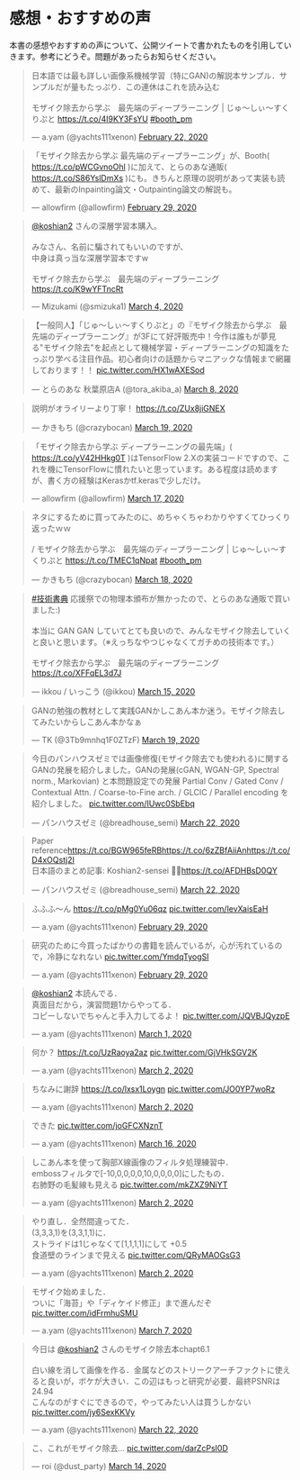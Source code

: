 # 感想・おすすめの声
本書の感想やおすすめの声について、公開ツイートで書かれたものを引用していきます。参考にどうぞ。問題があったらお知らせください。

<blockquote class="twitter-tweet"><p lang="ja" dir="ltr">日本語では最も詳しい画像系機械学習（特にGAN)の解説本サンプル．サンプルだが量もたっぷり．この連休はこれを読み込む<br><br>モザイク除去から学ぶ　最先端のディープラーニング | じゅ～しぃ～すくりぷと <a href="https://t.co/4I9KY3FsYU">https://t.co/4I9KY3FsYU</a> <a href="https://twitter.com/hashtag/booth_pm?src=hash&amp;ref_src=twsrc%5Etfw">#booth_pm</a></p>&mdash; a.yam (@yachts111xenon) <a href="https://twitter.com/yachts111xenon/status/1231040314887962626?ref_src=twsrc%5Etfw">February 22, 2020</a></blockquote>

<blockquote class="twitter-tweet"><p lang="ja" dir="ltr">「モザイク除去から学ぶ 最先端のディープラーニング」が、Booth( <a href="https://t.co/pWCGvnoOhl">https://t.co/pWCGvnoOhl</a> )に加えて、とらのあな通販( <a href="https://t.co/S86YslDmXs">https://t.co/S86YslDmXs</a> )にも。きちんと原理の説明があって実装も読めて、最新のInpainting論文・Outpainting論文の解説も。</p>&mdash; allowfirm (@allowfirm) <a href="https://twitter.com/allowfirm/status/1233721371600900096?ref_src=twsrc%5Etfw">February 29, 2020</a></blockquote> 

<blockquote class="twitter-tweet"><p lang="ja" dir="ltr"><a href="https://twitter.com/koshian2?ref_src=twsrc%5Etfw">@koshian2</a> さんの深層学習本購入。<br><br>みなさん、名前に騙されてもいいのですが、<br>中身は真っ当な深層学習本ですw<br><br>モザイク除去から学ぶ　最先端のディープラーニング<a href="https://t.co/K9wYFTncRt">https://t.co/K9wYFTncRt</a></p>&mdash; Mizukami (@smizuka1) <a href="https://twitter.com/smizuka1/status/1235215889978380288?ref_src=twsrc%5Etfw">March 4, 2020</a></blockquote> 


<blockquote class="twitter-tweet"><p lang="ja" dir="ltr">【一般同人】「じゅ～しぃ～すくりぷと」の『モザイク除去から学ぶ　最先端のディープラーニング』が3Fにて好評販売中！今作は誰もが夢見る&quot;モザイク除去&quot;を起点として機械学習・ディープラーニングの知識をたっぷり学べる注目作品。初心者向けの話題からマニアックな情報まで網羅しております！！ <a href="https://t.co/HX1wAXESod">pic.twitter.com/HX1wAXESod</a></p>&mdash; とらのあな 秋葉原店A (@tora_akiba_a) <a href="https://twitter.com/tora_akiba_a/status/1236481989554794496?ref_src=twsrc%5Etfw">March 8, 2020</a></blockquote>

<blockquote class="twitter-tweet"><p lang="ja" dir="ltr">説明がオライリーより丁寧！ <a href="https://t.co/ZUx8jiGNEX">https://t.co/ZUx8jiGNEX</a></p>&mdash; かきもち (@crazybocan) <a href="https://twitter.com/crazybocan/status/1240635944174157825?ref_src=twsrc%5Etfw">March 19, 2020</a></blockquote>

<blockquote class="twitter-tweet"><p lang="ja" dir="ltr">「モザイク除去から学ぶ ディープラーニングの最先端」( <a href="https://t.co/yV42HHkg0T">https://t.co/yV42HHkg0T</a> )はTensorFlow 2.Xの実装コードですので、これを機にTensorFlowに慣れたいと思っています。ある程度は読めますが、書く方の経験はKerasかtf.kerasで少しだけ。</p>&mdash; allowfirm (@allowfirm) <a href="https://twitter.com/allowfirm/status/1239899992224980992?ref_src=twsrc%5Etfw">March 17, 2020</a></blockquote>

<blockquote class="twitter-tweet"><p lang="ja" dir="ltr">ネタにするために買ってみたのに、めちゃくちゃわかりやすくてひっくり返ったｗｗ<br><br>/ モザイク除去から学ぶ　最先端のディープラーニング | じゅ～しぃ～すくりぷと <a href="https://t.co/TMEC1qNpat">https://t.co/TMEC1qNpat</a> <a href="https://twitter.com/hashtag/booth_pm?src=hash&amp;ref_src=twsrc%5Etfw">#booth_pm</a></p>&mdash; かきもち (@crazybocan) <a href="https://twitter.com/crazybocan/status/1240218959674142720?ref_src=twsrc%5Etfw">March 18, 2020</a></blockquote> 

<blockquote class="twitter-tweet"><p lang="ja" dir="ltr"><a href="https://twitter.com/hashtag/%E6%8A%80%E8%A1%93%E6%9B%B8%E5%85%B8?src=hash&amp;ref_src=twsrc%5Etfw">#技術書典</a> 応援祭での物理本頒布が無かったので、とらのあな通販で買いました:)<br><br>本当に GAN GAN していてとても良いので、みんなモザイク除去していくと良いと思います。（※えっちなやつじゃなくてガチめの技術本です。）<br><br>モザイク除去から学ぶ　最先端のディープラーニング<a href="https://t.co/XFFqEL3d7J">https://t.co/XFFqEL3d7J</a></p>&mdash; ikkou / いっこう (@ikkou) <a href="https://twitter.com/ikkou/status/1239224188327481344?ref_src=twsrc%5Etfw">March 15, 2020</a></blockquote> 

<blockquote class="twitter-tweet"><p lang="ja" dir="ltr">GANの勉強の教材として実践GANかしこあん本か迷う。モザイク除去してみたいからしこあん本かなぁ</p>&mdash; TK (@3Tb9mnhq1F0ZTzF) <a href="https://twitter.com/3Tb9mnhq1F0ZTzF/status/1240499575200165889?ref_src=twsrc%5Etfw">March 19, 2020</a></blockquote> 

<blockquote class="twitter-tweet"><p lang="ja" dir="ltr">今日のパンハウスゼミでは画像修復(モザイク除去でも使われる)に関するGANの発展を紹介しました。GANの発展(cGAN, WGAN-GP, Spectral norm., Markovian) と本問題設定での発展 Partial Conv / Gated Conv / Contextual Attn. / Coarse-to-Fine arch. / GLCIC / Parallel encoding を紹介しました。 <a href="https://t.co/IUwc0SbEbq">pic.twitter.com/IUwc0SbEbq</a></p>&mdash; パンハウスゼミ (@breadhouse_semi) <a href="https://twitter.com/breadhouse_semi/status/1241593225707524096?ref_src=twsrc%5Etfw">March 22, 2020</a></blockquote> 

<blockquote class="twitter-tweet"><p lang="ja" dir="ltr">Paper reference<a href="https://t.co/BGW965feRB">https://t.co/BGW965feRB</a><a href="https://t.co/6zZBfAiiAn">https://t.co/6zZBfAiiAn</a><a href="https://t.co/D4xOQstj2I">https://t.co/D4xOQstj2I</a><br>日本語のまとめ記事: Koshian2-sensei 🙇‍♂️<a href="https://t.co/AFDHBsD0QY">https://t.co/AFDHBsD0QY</a></p>&mdash; パンハウスゼミ (@breadhouse_semi) <a href="https://twitter.com/breadhouse_semi/status/1241595832610074624?ref_src=twsrc%5Etfw">March 22, 2020</a></blockquote>

<blockquote class="twitter-tweet"><p lang="ja" dir="ltr">ふふふ～ん <a href="https://t.co/pMg0Yu06qz">https://t.co/pMg0Yu06qz</a> <a href="https://t.co/levXaisEaH">pic.twitter.com/levXaisEaH</a></p>&mdash; a.yam (@yachts111xenon) <a href="https://twitter.com/yachts111xenon/status/1233554732985143297?ref_src=twsrc%5Etfw">February 29, 2020</a></blockquote>

<blockquote class="twitter-tweet"><p lang="ja" dir="ltr">研究のために今買ったばかりの書籍を読んでいるが，心が汚れているので，冷静になれない <a href="https://t.co/YmdqTyogSI">pic.twitter.com/YmdqTyogSI</a></p>&mdash; a.yam (@yachts111xenon) <a href="https://twitter.com/yachts111xenon/status/1233604117722873857?ref_src=twsrc%5Etfw">February 29, 2020</a></blockquote>

<blockquote class="twitter-tweet"><p lang="ja" dir="ltr"><a href="https://twitter.com/koshian2?ref_src=twsrc%5Etfw">@koshian2</a> 本読んでる．<br>真面目だから，演習問題1からやってる．<br>コピーしないでちゃんと手入力してるよ！ <a href="https://t.co/JQVBJQyzpE">pic.twitter.com/JQVBJQyzpE</a></p>&mdash; a.yam (@yachts111xenon) <a href="https://twitter.com/yachts111xenon/status/1233936595272650752?ref_src=twsrc%5Etfw">March 1, 2020</a></blockquote>

<blockquote class="twitter-tweet"><p lang="ja" dir="ltr">何か？ <a href="https://t.co/UzRaoya2az">https://t.co/UzRaoya2az</a> <a href="https://t.co/GjVHkSGV2K">pic.twitter.com/GjVHkSGV2K</a></p>&mdash; a.yam (@yachts111xenon) <a href="https://twitter.com/yachts111xenon/status/1234312577775108096?ref_src=twsrc%5Etfw">March 2, 2020</a></blockquote>

<blockquote class="twitter-tweet"><p lang="ja" dir="ltr">ちなみに謝辞 <a href="https://t.co/lxsx1Loygn">https://t.co/lxsx1Loygn</a> <a href="https://t.co/JO0YP7woRz">pic.twitter.com/JO0YP7woRz</a></p>&mdash; a.yam (@yachts111xenon) <a href="https://twitter.com/yachts111xenon/status/1234315360540561411?ref_src=twsrc%5Etfw">March 2, 2020</a></blockquote>

<blockquote class="twitter-tweet"><p lang="ja" dir="ltr">できた <a href="https://t.co/joGFCXNznT">pic.twitter.com/joGFCXNznT</a></p>&mdash; a.yam (@yachts111xenon) <a href="https://twitter.com/yachts111xenon/status/1239478021578342402?ref_src=twsrc%5Etfw">March 16, 2020</a></blockquote> 

<blockquote class="twitter-tweet"><p lang="ja" dir="ltr">しこあん本を使って胸部X線画像のフィルタ処理練習中．<br>embossフィルタで[-10,0,0,0,0,10,0,0,0,0]にしたもの．<br>右肺野の毛髪線も見える <a href="https://t.co/mkZXZ9NiYT">pic.twitter.com/mkZXZ9NiYT</a></p>&mdash; a.yam (@yachts111xenon) <a href="https://twitter.com/yachts111xenon/status/1234371077494624257?ref_src=twsrc%5Etfw">March 2, 2020</a></blockquote>

<blockquote class="twitter-tweet"><p lang="ja" dir="ltr">やり直し．全然間違ってた．<br>(3,3,3,1)を(3,3,1,1)に．<br>ストライドは1じゃなくて[1,1,1,1]にして +0.5<br>食道壁のラインまで見える <a href="https://t.co/QRyMAOGsG3">pic.twitter.com/QRyMAOGsG3</a></p>&mdash; a.yam (@yachts111xenon) <a href="https://twitter.com/yachts111xenon/status/1234389929339191296?ref_src=twsrc%5Etfw">March 2, 2020</a></blockquote> 

<blockquote class="twitter-tweet"><p lang="ja" dir="ltr">モザイク始めました．<br>ついに「海苔」や「ディケイド修正」まで進んだぞ <a href="https://t.co/idFrmhuSMU">pic.twitter.com/idFrmhuSMU</a></p>&mdash; a.yam (@yachts111xenon) <a href="https://twitter.com/yachts111xenon/status/1236136100982185984?ref_src=twsrc%5Etfw">March 7, 2020</a></blockquote>

<blockquote class="twitter-tweet"><p lang="ja" dir="ltr">今日は <a href="https://twitter.com/koshian2?ref_src=twsrc%5Etfw">@koshian2</a> さんのモザイク除去本chapt6.1<br><br>白い線を消して画像を作る．金属などのストリークアーチファクトに使えると良いが，ボケが大きい．この辺はもっと研究が必要．最終PSNRは24.94<br>こんなのがすぐにできるので，やってみたい人は買うしかない <a href="https://t.co/jy6SexKKVy">pic.twitter.com/jy6SexKKVy</a></p>&mdash; a.yam (@yachts111xenon) <a href="https://twitter.com/yachts111xenon/status/1241601241697771527?ref_src=twsrc%5Etfw">March 22, 2020</a></blockquote> 

<blockquote class="twitter-tweet"><p lang="ja" dir="ltr">こ、これがモザイク除去… <a href="https://t.co/darZcPsI0D">pic.twitter.com/darZcPsI0D</a></p>&mdash; roi (@dust_party) <a href="https://twitter.com/dust_party/status/1238675351519125504?ref_src=twsrc%5Etfw">March 14, 2020</a></blockquote> 
